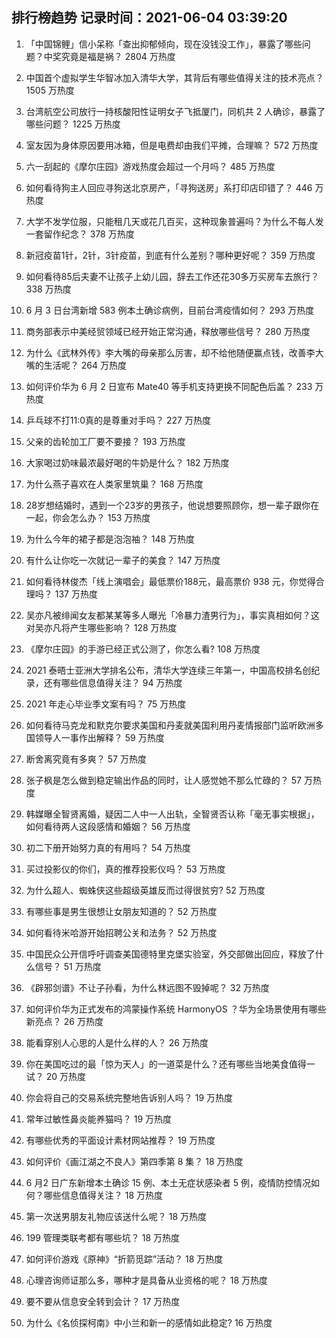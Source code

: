 
## 排行榜趋势 记录时间：2021-06-04 03:39:20
  
  1. 「中国锦鲤」信小呆称「查出抑郁倾向，现在没钱没工作」，暴露了哪些问题？中奖究竟是福是祸？ 2804 万热度
    
  2. 中国首个虚拟学生华智冰加入清华大学，其背后有哪些值得关注的技术亮点？ 1505 万热度
    
  3. 台湾航空公司放行一持核酸阳性证明女子飞抵厦门，同机共 2 人确诊，暴露了哪些问题？ 1225 万热度
    
  4. 室友因为身体原因要用冰箱，但是电费却由我们平摊，合理嘛？ 572 万热度
    
  5. 六一刮起的《摩尔庄园》游戏热度会超过一个月吗？ 485 万热度
    
  6. 如何看待狗主人回应寻狗送北京房产，「寻狗送房」系打印店印错了？ 446 万热度
    
  7. 大学不发学位服，只能租几天或花几百买，这种现象普遍吗？为什么不每人发一套留作纪念？ 378 万热度
    
  8. 新冠疫苗1针，2针，3针疫苗，到底有什么差别？哪种更好呢？ 359 万热度
    
  9. 如何看待85后夫妻不让孩子上幼儿园，辞去工作还花30多万买房车去旅行？ 338 万热度
    
  10. 6 月 3 日台湾新增 583 例本土确诊病例，目前台湾疫情如何？ 293 万热度
    
  11. 商务部表示中美经贸领域已经开始正常沟通，释放哪些信号？ 280 万热度
    
  12. 为什么《武林外传》李大嘴的母亲那么厉害，却不给他随便赢点钱，改善李大嘴的生活呢？ 264 万热度
    
  13. 如何评价华为 6 月 2 日宣布 Mate40 等手机支持更换不同配色后盖？ 233 万热度
    
  14. 乒乓球不打11:0真的是尊重对手吗？ 227 万热度
    
  15. 父亲的齿轮加工厂要不要接？ 193 万热度
    
  16. 大家喝过奶味最浓最好喝的牛奶是什么？ 182 万热度
    
  17. 为什么燕子喜欢在人类家里筑巢？ 168 万热度
    
  18. 28岁想结婚时，遇到一个23岁的男孩子，他说想要照顾你，想一辈子跟你在一起，你会怎么办？ 153 万热度
    
  19. 为什么今年的裙子都是泡泡袖？ 148 万热度
    
  20. 有什么让你吃一次就记一辈子的美食？ 147 万热度
    
  21. 如何看待林俊杰「线上演唱会」最低票价188元，最高票价 938 元，你觉得合理吗？ 137 万热度
    
  22. 吴亦凡被绯闻女友都某某等多人曝光「冷暴力渣男行为」，事实真相如何？这对吴亦凡将产生哪些影响？ 128 万热度
    
  23. 《摩尔庄园》的手游已经正式公测了，你怎么看? 108 万热度
    
  24. 2021 泰晤士亚洲大学排名公布，清华大学连续三年第一，中国高校排名创纪录，还有哪些信息值得关注？ 94 万热度
    
  25. 2021 年走心毕业季文案有吗？ 75 万热度
    
  26. 如何看待马克龙和默克尔要求美国和丹麦就美国利用丹麦情报部门监听欧洲多国领导人一事作出解释？ 59 万热度
    
  27. 断舍离究竟有多爽？ 57 万热度
    
  28. 张子枫是怎么做到稳定输出作品的同时，让人感觉她不那么忙碌的？ 57 万热度
    
  29. 韩媒曝全智贤离婚，疑因二人中一人出轨，全智贤否认称「毫无事实根据」，如何看待两人这段感情和婚姻？ 56 万热度
    
  30. 初二下册开始努力真的有用吗？ 54 万热度
    
  31. 买过投影仪的你们，真的推荐投影仪吗？ 53 万热度
    
  32. 为什么超人、蜘蛛侠这些超级英雄反而过得很贫穷? 52 万热度
    
  33. 有哪些事是男生很想让女朋友知道的？ 52 万热度
    
  34. 如何看待米哈游开始招聘公关和法务？ 52 万热度
    
  35. 中国民众公开信呼吁调查美国德特里克堡实验室，外交部做出回应，释放了什么信号？ 51 万热度
    
  36. 《辟邪剑谱》不让子孙看，为什么林远图不毁掉呢？ 32 万热度
    
  37. 如何评价华为正式发布的鸿蒙操作系统 HarmonyOS ？华为全场景使用有哪些新亮点？ 26 万热度
    
  38. 能看穿别人心思的人是什么样的人？ 26 万热度
    
  39. 你在美国吃过的最「惊为天人」的一道菜是什么？还有哪些当地美食值得一试？ 20 万热度
    
  40. 你会将自己的交易系统完整地告诉别人吗？ 19 万热度
    
  41. 常年过敏性鼻炎能养猫吗？ 19 万热度
    
  42. 有哪些优秀的平面设计素材网站推荐？ 19 万热度
    
  43. 如何评价《画江湖之不良人》第四季第 8 集？ 18 万热度
    
  44. 6 月2 日广东新增本土确诊 15 例、本土无症状感染者 5 例，疫情防控情况如何？哪些信息值得关注？ 18 万热度
    
  45. 第一次送男朋友礼物应该送什么呢？ 18 万热度
    
  46. 199 管理类联考都有哪些坑？ 18 万热度
    
  47. 如何评价游戏《原神》“折箭觅踪”活动？ 18 万热度
    
  48. 心理咨询师证那么多，哪种才是具备从业资格的呢？ 18 万热度
    
  49. 要不要从信息安全转到会计？ 17 万热度
    
  50. 为什么《名侦探柯南》中小兰和新一的感情如此稳定? 16 万热度
    